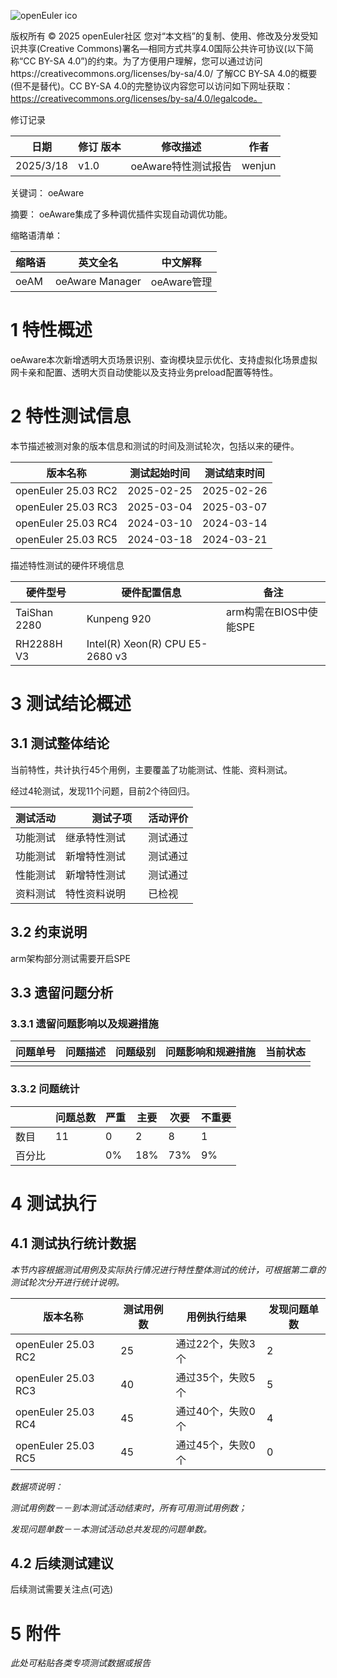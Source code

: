 ![openEuler ico](../../images/openEuler.png)

版权所有 © 2025  openEuler社区
您对“本文档”的复制、使用、修改及分发受知识共享(Creative Commons)署名—相同方式共享4.0国际公共许可协议(以下简称“CC BY-SA 4.0”)的约束。为了方便用户理解，您可以通过访问https://creativecommons.org/licenses/by-sa/4.0/ 了解CC BY-SA 4.0的概要 (但不是替代)。CC BY-SA 4.0的完整协议内容您可以访问如下网址获取：https://creativecommons.org/licenses/by-sa/4.0/legalcode。

修订记录

| 日期      | 修订   版本 | 修改描述                | 作者   |
| --------- | ----------- | ----------------------- | ------ |
| 2025/3/18 | v1.0        | oeAware特性测试报告 | wenjun |

关键词：  oeAware

摘要：
oeAware集成了多种调优插件实现自动调优功能。

缩略语清单：

| 缩略语 | 英文全名                 | 中文解释            |
| ------ | ------------------------ | ------------------- |
| oeAM   |  oeAware Manager  | oeAware管理 |

# 1     特性概述

oeAware本次新增透明大页场景识别、查询模块显示优化、支持虚拟化场景虚拟网卡亲和配置、透明大页自动使能以及支持业务preload配置等特性。


# 2     特性测试信息

本节描述被测对象的版本信息和测试的时间及测试轮次，包括以来的硬件。

| 版本名称            | 测试起始时间 | 测试结束时间 |
| ------------------- | ------------ | ------------ |
| openEuler 25.03 RC2 | 2025-02-25   | 2025-02-26   |
| openEuler 25.03 RC3 | 2025-03-04   | 2025-03-07   |
| openEuler 25.03 RC4 | 2024-03-10   | 2024-03-14   |
| openEuler 25.03 RC5 | 2024-03-18   | 2024-03-21   |

描述特性测试的硬件环境信息

| 硬件型号         | 硬件配置信息             | 备注                   |
| ---------------- | ------------------------ | ---------------------- |
| TaiShan 2280     |     Kunpeng 920       | arm构需在BIOS中使能SPE |
| RH2288H V3     |     Intel(R) Xeon(R) CPU E5-2680 v3      |            |

# 3     测试结论概述

## 3.1   测试整体结论

当前特性，共计执行45个用例，主要覆盖了功能测试、性能、资料测试。

经过4轮测试，发现11个问题，目前2个待回归。

| 测试活动         |　　测试子项             | 活动评价                   |
| ---------------- | ------------------------ | ---------------------- |
| 功能测试     |     继承特性测试       | 测试通过 |
| 功能测试     |     新增特性测试       | 测试通过 |
| 性能测试     |     新增特性测试       | 测试通过 |
| 资料测试     |     特性资料说明      　| 已检视 |

## 3.2   约束说明

arm架构部分测试需要开启SPE

## 3.3   遗留问题分析

### 3.3.1 遗留问题影响以及规避措施

| 问题单号 | 问题描述 | 问题级别 | 问题影响和规避措施 | 当前状态 |
| -------- | -------- | -------- | ------------------ | -------- |
|          |          |          |                    |          |

### 3.3.2 问题统计

|        | 问题总数 | 严重 | 主要 | 次要 | 不重要 |
| ------ | -------- | ---- | ---- | ---- | ------ |
| 数目   |  11      | 0    | 2    |  8   |   1     |
| 百分比 |          | 0%   | 18%  | 73%  |   9%    |

# 4     测试执行

## 4.1   测试执行统计数据

*本节内容根据测试用例及实际执行情况进行特性整体测试的统计，可根据第二章的测试轮次分开进行统计说明。*

| 版本名称            | 测试用例数 | 用例执行结果       | 发现问题单数 |
| ------------------- | ---------- | ------------------ | ------------ |
| openEuler 25.03 RC2 | 25        | 通过22个，失败3个 |    2            |
| openEuler 25.03 RC3 | 40        | 通过35个，失败5个 |    5            |
| openEuler 25.03 RC4 | 45        | 通过40个，失败0个 |    4            |
| openEuler 25.03 RC5 | 45        | 通过45个，失败0个 |    0            |

*数据项说明：*

*测试用例数－－到本测试活动结束时，所有可用测试用例数；*

*发现问题单数－－本测试活动总共发现的问题单数。*

## 4.2   后续测试建议

后续测试需要关注点(可选)

# 5     附件

*此处可粘贴各类专项测试数据或报告*
